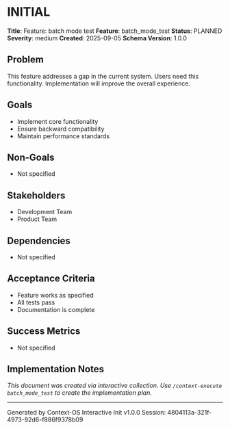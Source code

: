 # INITIAL

**Title**: Feature: batch mode test
**Feature**: batch_mode_test
**Status**: PLANNED
**Severity**: medium
**Created**: 2025-09-05
**Schema Version**: 1.0.0

## Problem

This feature addresses a gap in the current system. Users need this functionality. Implementation will improve the overall experience.

## Goals

- Implement core functionality
- Ensure backward compatibility
- Maintain performance standards

## Non-Goals

- Not specified

## Stakeholders

- Development Team
- Product Team

## Dependencies

- Not specified

## Acceptance Criteria

- Feature works as specified
- All tests pass
- Documentation is complete

## Success Metrics

- Not specified

## Implementation Notes

_This document was created via interactive collection. Use `/context-execute batch_mode_test` to create the implementation plan._

---
Generated by Context-OS Interactive Init v1.0.0
Session: 4804113a-321f-4973-92d6-f886f9378b09